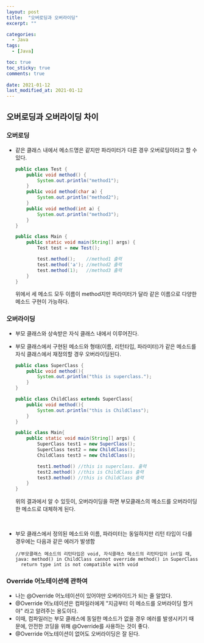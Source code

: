 ```yaml
---
layout: post
title:  "오버로딩과 오버라이딩"
excerpt: ""

categories:
  - Java
tags:
  - [Java]

toc: true
toc_sticky: true
comments: true
 
date: 2021-01-12
last_modified_at: 2021-01-12
---
```

## 오버로딩과 오버라이딩 차이

### 오버로딩

- 같은 클래스 내에서 메소드명은 같지만 파라미터가 다른 경우 오버로딩이라고 할 수 있다.

  ```java
  public class Test {
      public void method() {
          System.out.println("method1");
      }
      public void method(char a) {
          System.out.println("method2");
      }
      public void method(int a) {
          System.out.println("method3");
      }
  }
  
  public class Main {
      public static void main(String[] args) {
          Test test = new Test();
  
          test.method();    //method1 출력
          test.method('a'); //method2 출력
          test.method(1);   //method3 출력
      }
  }
  ```

  

  위에서 세 메소드 모두 이름이 method지만 파라미터가 달라 같은 이름으로 다양한 메소드 구현이 가능하다.

### 오버라이딩

- 부모 클래스와 상속받은 자식 클래스 내에서 이루어진다.

- 부모 클래스에서 구현된 메소드와 형태(이름, 리턴타입, 파라미터)가 같은 메소드를 자식 클래스에서 재정의할 경우 오버라이딩된다.

  ```java
  public class SuperClass {
      public void method(){
          System.out.println("this is superclass.");
      }
  }
  
  public class ChildClass extends SuperClass{
      public void method(){
          System.out.println("this is ChildClass");
      }
  }
  
  public class Main{
      public static void main(String[] args) {
          SuperClass test1 = new SuperClass();
          SuperClass test2 = new ChildClass();
          ChildClass test3 = new ChildClass();

          test1.method() //this is superclass. 출력
          test2.method() //this is ChildClass 출력
          test3.method() //this is ChildClass 출력
      }
  }
  ```

  위의 결과에서 알 수 있듯이, 오버라이딩을 하면 부모클래스의 메소드를 오버라이딩한 메소드로 대체하게 된다.
  
  <Br>
  
- 부모 클래스에서 정의된 메소드와 이름, 파라미터는 동일하지만 리턴 타입이 다를 경우에는 다음과 같은 에러가 발생함

  ```
  //부모클래스 메소드의 리턴타입은 void, 자식클래스 메소드의 리턴타입이 int일 때,
  java: method() in ChildClass cannot override method() in SuperClass
    return type int is not compatible with void
  ```

  

### Override 어노테이션에 관하여

- 나는 @Override 어노테이션이 있어야만 오버라이드가 되는 줄 알았다.
- @Override 어노테이션은 컴파일러에게 "지금부터 이 메소드를 오버라이딩 할거야" 라고 알려주는 용도이다.
- 이때, 컴파일러는 부모 클래스에 동일한 메소드가 없을 경우 에러를 발생시키기 때문에, 안전한 코딩을 위해 @Override를 사용하는 것이 좋다.
- @Override 어노테이션이 없어도 오버라이딩은 잘 된다.

